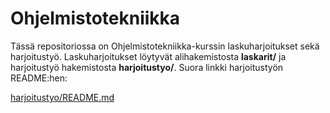 # Ohjelmistotekniikka

Tässä repositoriossa on Ohjelmistotekniikka-kurssin laskuharjoitukset sekä harjoitustyö. Laskuharjoitukset löytyvät
alihakemistosta **laskarit/** ja harjoitustyö hakemistosta **harjoitustyo/**. Suora linkki harjoitustyön README:hen:

[harjoitustyo/README.md](harjoitustyo/README.md)
